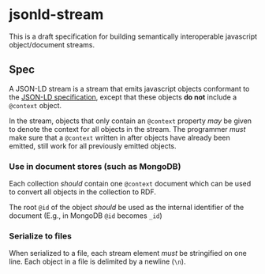 # jsonld-stream

This is a draft specification for building semantically interoperable javascript object/document streams.

## Spec

A JSON-LD stream is a stream that emits javascript objects conformant to the [JSON-LD specification](http://www.w3.org/TR/json-ld/), except that these objects __do not__ include a `@context` object.

In the stream, objects that only contain an `@context` property _may_ be given to denote the context for all objects in the stream.  The programmer _must_ make sure that a `@context` written in after objects have already been emitted, still work for all previously emitted objects.

### Use in document stores (such as MongoDB) ###

Each collection _should_ contain one `@context` document which can be used to convert all objects in the collection to RDF.

The root `@id` of the object _should_ be used as the internal identifier of the document (E.g., in MongoDB `@id` becomes `_id`)

### Serialize to files ###

When serialized to a file, each stream element _must_ be stringified on one line. Each object in a file is delimited by a newline (`\n`).
